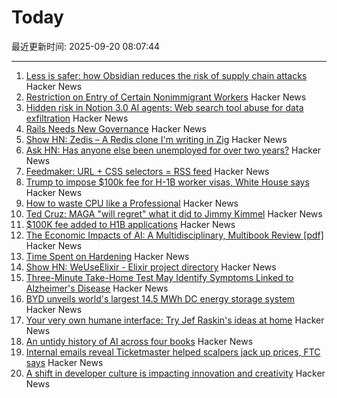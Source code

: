 # Today

最近更新时间: 2025-09-20 08:07:44

--- 
1. [Less is safer: how Obsidian reduces the risk of supply chain attacks](https://obsidian.md/blog/less-is-safer/) Hacker News
2. [Restriction on Entry of Certain Nonimmigrant Workers](https://www.whitehouse.gov/presidential-actions/2025/09/restriction-on-entry-of-certain-nonimmigrant-workers/) Hacker News
3. [Hidden risk in Notion 3.0 AI agents: Web search tool abuse for data exfiltration](https://www.codeintegrity.ai/blog/notion) Hacker News
4. [Rails Needs New Governance](https://davidcel.is/articles/rails-needs-new-governance) Hacker News
5. [Show HN: Zedis – A Redis clone I'm writing in Zig](https://github.com/barddoo/zedis) Hacker News
6. [Ask HN: Has anyone else been unemployed for over two years?](https://news.ycombinator.com/item?id=45306539) Hacker News
7. [Feedmaker: URL + CSS selectors = RSS feed](https://feedmaker.fly.dev) Hacker News
8. [Trump to impose $100k fee for H-1B worker visas, White House says](https://www.reuters.com/business/media-telecom/trump-mulls-adding-new-100000-fee-h-1b-visas-bloomberg-news-reports-2025-09-19/) Hacker News
9. [How to waste CPU like a Professional](https://mostlynerdless.de/blog/2025/09/19/how-to-waste-cpu-like-a-professional/) Hacker News
10. [Ted Cruz: MAGA "will regret" what it did to Jimmy Kimmel](https://www.axios.com/2025/09/19/ted-cruz-jimmy-kimmel-fcc-brendan-carr) Hacker News
11. [$100K fee added to H1B applications](https://www.reuters.com/business/media-telecom/trump-mulls-adding-new-100000-fee-h-1b-visas-bloomberg-news-reports-2025-09-19/) Hacker News
12. [The Economic Impacts of AI: A Multidisciplinary, Multibook Review [pdf]](https://kevinbryanecon.com/BryanAIBookReview.pdf) Hacker News
13. [Time Spent on Hardening](https://third-bit.com/2025/09/18/time-spent-on-hardening/) Hacker News
14. [Show HN: WeUseElixir - Elixir project directory](https://weuseelixir.com/) Hacker News
15. [Three-Minute Take-Home Test May Identify Symptoms Linked to Alzheimer's Disease](https://www.smithsonianmag.com/smart-news/three-minute-take-home-test-may-identify-symptoms-linked-to-alzheimers-disease-years-before-a-traditional-diagnosis-180987281/) Hacker News
16. [BYD unveils world's largest 14.5 MWh DC energy storage system](https://www.ess-news.com/2025/09/19/byd-unveils-worlds-largest-14-5-mwh-dc-energy-storage-system/) Hacker News
17. [Your very own humane interface: Try Jef Raskin's ideas at home](https://arstechnica.com/gadgets/2025/09/your-very-own-humane-interface-try-jef-raskins-ideas-at-home/) Hacker News
18. [An untidy history of AI across four books](https://hedgehogreview.com/issues/lessons-of-babel/articles/perplexity) Hacker News
19. [Internal emails reveal Ticketmaster helped scalpers jack up prices, FTC says](https://arstechnica.com/tech-policy/2025/09/ticketmaster-intentionally-screwed-fans-out-of-billions-ftc-lawsuit-says/) Hacker News
20. [A shift in developer culture is impacting innovation and creativity](https://dayvster.com/blog/dev-culture-is-dying-the-curious-developer-is-gone/) Hacker News
